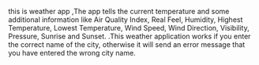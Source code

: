  this is weather app ,The app tells the current temperature and some additional information like Air Quality Index, Real Feel, Humidity, Highest Temperature, Lowest Temperature, Wind Speed, Wind Direction, Visibility, Pressure, Sunrise and Sunset. .This weather application works  if you enter the correct name of the city, otherwise it will send an error message that you have entered the wrong city name.
